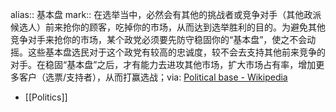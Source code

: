 alias:: 基本盘
mark:: 在选举当中，必然会有其他的挑战者或竞争对手（其他政派候选人）前来抢你的顾客，吃掉你的市场，从而达到选举胜利的目的。为避免其他竞争对手来抢你的市场，某个政党必须要先防守稳固你的“基本盘”，使之不会动摇。这些基本盘选民对于这个政党有较高的忠诚度，较不会去支持其他前来竞争的对手。在稳固“基本盘”之后，才有能力去进攻其他市场，扩大市场占有率，增加更多客户（选票/支持者），从而打赢选战；via: [Political base - Wikipedia](https://en.wikipedia.org/wiki/Political_base)
- [[Politics]]